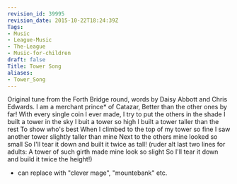 ```yaml
---
revision_id: 39995
revision_date: 2015-10-22T18:24:39Z
Tags:
- Music
- League-Music
- The-League
- Music-for-children
draft: false
Title: Tower Song
aliases:
- Tower_Song
---
```

Original tune from the Forth Bridge round, words by Daisy Abbott and Chris Edwards.
I am a merchant prince* of Catazar,
Better than the other ones by far!
With every single coin I ever made,
I try to put the others in the shade
I built a tower in the sky
I buit a tower so high
I built a tower taller than the rest
To show who's best
When I climbed to the top of my tower so fine
I saw another tower slightly taller than mine
Next to the others mine looked so small
So I'll tear it down and built it twice as tall!
(ruder alt last two lines for adults:
A tower of such girth made mine look so slight
So I'll tear it down and build it twice the height!)
 * can replace with "clever mage", "mountebank" etc.